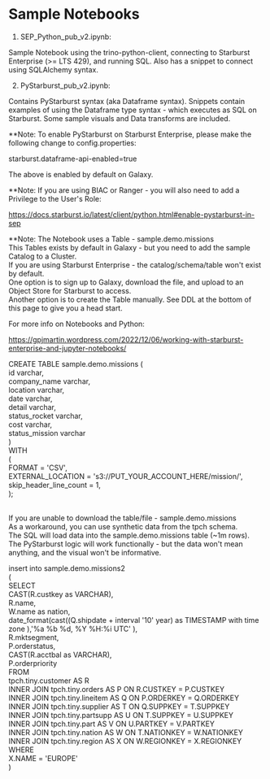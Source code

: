 # Sample Notebooks

1. SEP_Python_pub_v2.ipynb:

Sample Notebook using the trino-python-client, connecting to Starburst Enterprise (>= LTS 429), and running SQL.
Also has a snippet to connect using SQLAlchemy syntax.

2. PyStarburst_pub_v2.ipynb:

Contains PyStarburst syntax (aka Dataframe syntax). Snippets contain examples of using the Dataframe type syntax - which executes as SQL on Starburst. Some sample visuals and Data transforms are included.

**Note: To enable PyStarburst on Starburst Enterprise, please make the following change to config.properties:

starburst.dataframe-api-enabled=true

The above is enabled by default on Galaxy.

**Note: If you are using BIAC or Ranger - you will also need to add a Privilege to the User's Role:

https://docs.starburst.io/latest/client/python.html#enable-pystarburst-in-sep

**Note: The Notebook uses a Table - sample.demo.missions </BR>
This Tables exists by default in Galaxy - but you need to add the sample Catalog to a Cluster.</BR>
If you are using Starburst Enterprise - the catalog/schema/table won't exist by default.</BR>
One option is to sign up to Galaxy, download the file, and upload to an Object Store for Starburst to access.</BR>
Another option is to create the Table manually. See DDL at the bottom of this page to give you a head start.</BR>

For more info on Notebooks and Python: </BR>

https://gpjmartin.wordpress.com/2022/12/06/working-with-starburst-enterprise-and-jupyter-notebooks/</BR>

CREATE TABLE sample.demo.missions (</BR>
   id varchar,</BR>
   company_name varchar,</BR>
   location varchar,</BR>
   date varchar,</BR>
   detail varchar,</BR>
   status_rocket varchar,</BR>
   cost varchar,</BR>
   status_mission varchar</BR>
)</BR>
WITH</BR>
  (</BR>
    FORMAT = 'CSV',</BR>
    EXTERNAL_LOCATION = 's3://PUT_YOUR_ACCOUNT_HERE/mission/',</BR>
    skip_header_line_count = 1,</BR>
  );</BR>

</BR>
If you are unable to download the table/file - sample.demo.missions </BR>
As a workaround, you can use synthetic data from the tpch schema. </BR>
The SQL will load data into the sample.demo.missions table (~1m rows).</BR>
The PyStarburst logic will work functionally - but the data won't mean anything, and the visual won't be informative. </BR>

insert into sample.demo.missions2</BR>
(</BR>
SELECT</BR>
  CAST(R.custkey as VARCHAR),</BR>
  R.name, </BR>
  W.name as nation,</BR>
  date_format(cast((Q.shipdate + interval '10' year) as TIMESTAMP with time zone ),'%a %b %d, %Y %H:%i UTC' ),</BR>
  R.mktsegment,</BR>
  P.orderstatus,</BR>
  CAST(R.acctbal as VARCHAR),</BR>
  P.orderpriority</BR>
FROM</BR>
  tpch.tiny.customer AS R</BR>
  INNER JOIN tpch.tiny.orders AS P ON R.CUSTKEY = P.CUSTKEY</BR>
  INNER JOIN tpch.tiny.lineitem AS Q ON P.ORDERKEY = Q.ORDERKEY</BR>
  INNER JOIN tpch.tiny.supplier AS T ON Q.SUPPKEY = T.SUPPKEY</BR>
  INNER JOIN tpch.tiny.partsupp AS U ON T.SUPPKEY = U.SUPPKEY</BR>
  INNER JOIN tpch.tiny.part AS V ON U.PARTKEY = V.PARTKEY</BR>
  INNER JOIN tpch.tiny.nation AS W ON T.NATIONKEY = W.NATIONKEY</BR>
  INNER JOIN tpch.tiny.region AS X ON W.REGIONKEY = X.REGIONKEY</BR>
WHERE</BR>
  X.NAME = 'EUROPE' </BR>
)</BR>
